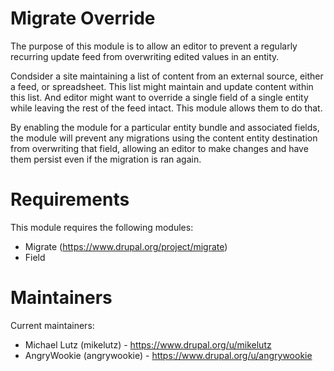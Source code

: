 # Migrate Override

The purpose of this module is to allow an editor to prevent a regularly recurring update feed from overwriting edited values in an entity.

Condsider a site maintaining a list of content from an external source, either a feed, or spreadsheet.  This list might maintain and update content within this list. And editor might want to override a single field of a single entity while leaving the rest of the feed intact.  This module allows them to do that.

By enabling the module for a particular entity bundle and associated fields, the module will prevent any migrations using the content entity destination from overwriting that field, allowing an editor to make changes and have them persist even if the migration is ran again.

# Requirements

This module requires the following modules:
 * Migrate (https://www.drupal.org/project/migrate)
 * Field

# Maintainers

Current maintainers:
 * Michael Lutz (mikelutz) - https://www.drupal.org/u/mikelutz
 * AngryWookie (angrywookie) - https://www.drupal.org/u/angrywookie
